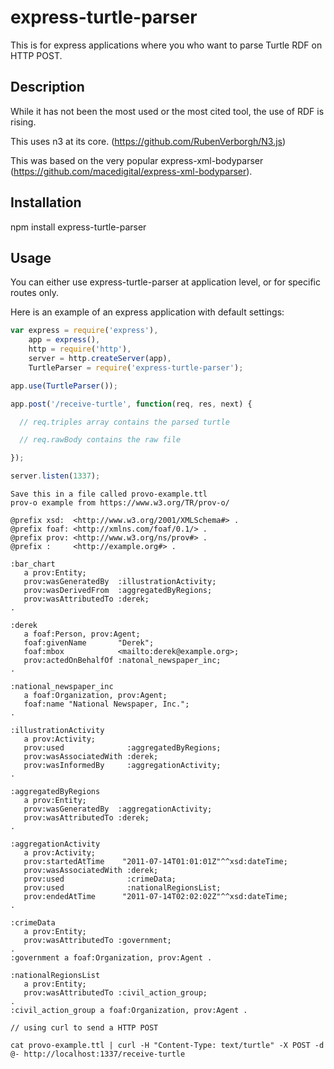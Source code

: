 # express-turtle-parser

This is for express applications where you who want to parse Turtle RDF on HTTP POST.

## Description

While it has not been the most used or the most cited tool, the use of RDF is rising. 

This uses n3 at its core. (https://github.com/RubenVerborgh/N3.js)

This was based on the very popular express-xml-bodyparser (https://github.com/macedigital/express-xml-bodyparser).

## Installation 

npm install express-turtle-parser

## Usage 

You can either use express-turtle-parser at application level, or for specific routes only. 

Here is an example of an express application with default settings:

````javascript
var express = require('express'),
    app = express(),
    http = require('http'),
    server = http.createServer(app),
    TurtleParser = require('express-turtle-parser');

app.use(TurtleParser());

app.post('/receive-turtle', function(req, res, next) {

  // req.triples array contains the parsed turtle

  // req.rawBody contains the raw file

});

server.listen(1337);
````

````
Save this in a file called provo-example.ttl 
prov-o example from https://www.w3.org/TR/prov-o/
````

````
@prefix xsd:  <http://www.w3.org/2001/XMLSchema#> .
@prefix foaf: <http://xmlns.com/foaf/0.1/> .
@prefix prov: <http://www.w3.org/ns/prov#> .
@prefix :     <http://example.org#> .

:bar_chart
   a prov:Entity;
   prov:wasGeneratedBy  :illustrationActivity;
   prov:wasDerivedFrom  :aggregatedByRegions;
   prov:wasAttributedTo :derek;
.

:derek
   a foaf:Person, prov:Agent;
   foaf:givenName       "Derek";
   foaf:mbox            <mailto:derek@example.org>;
   prov:actedOnBehalfOf :natonal_newspaper_inc;
.

:national_newspaper_inc 
   a foaf:Organization, prov:Agent;
   foaf:name "National Newspaper, Inc.";
.

:illustrationActivity 
   a prov:Activity; 
   prov:used              :aggregatedByRegions;
   prov:wasAssociatedWith :derek;
   prov:wasInformedBy     :aggregationActivity;
.

:aggregatedByRegions
   a prov:Entity;
   prov:wasGeneratedBy  :aggregationActivity;
   prov:wasAttributedTo :derek;
.

:aggregationActivity
   a prov:Activity;
   prov:startedAtTime    "2011-07-14T01:01:01Z"^^xsd:dateTime;
   prov:wasAssociatedWith :derek;
   prov:used              :crimeData;
   prov:used              :nationalRegionsList;
   prov:endedAtTime      "2011-07-14T02:02:02Z"^^xsd:dateTime;
.

:crimeData
   a prov:Entity;
   prov:wasAttributedTo :government;
.
:government a foaf:Organization, prov:Agent .

:nationalRegionsList 
   a prov:Entity;
   prov:wasAttributedTo :civil_action_group;
.
:civil_action_group a foaf:Organization, prov:Agent .
````

````
// using curl to send a HTTP POST

cat provo-example.ttl | curl -H "Content-Type: text/turtle" -X POST -d @- http://localhost:1337/receive-turtle
````

[npm-url]:https://www.npmjs.com/package/express-turtle-parser

